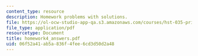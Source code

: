 ```yaml
---
content_type: resource
description: Homework problems with solutions.
file: https://ol-ocw-studio-app-qa.s3.amazonaws.com/courses/hst-035-principle-and-practice-of-human-pathology-spring-2003/06f52a41ab5a836f4fee6cd3d50d2a48_homework4_answers.pdf
file_type: application/pdf
resourcetype: Document
title: homework4_answers.pdf
uid: 06f52a41-ab5a-836f-4fee-6cd3d50d2a48
---
```

